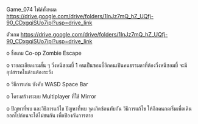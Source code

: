 Game_074
ไฟล์ทั้งหมด https://drive.google.com/drive/folders/1InJz7mQ_hZ_UQfj-90_CDxgqiSUo7ipl?usp=drive_link

ตัวเกม https://drive.google.com/drive/folders/1InJz7mQ_hZ_UQfj-90_CDxgqiSUo7ipl?usp=drive_link

o ชื่อเกม Co-op Zombie Escape

o รายละเอียดเกมสั้น ๆ วิ่งหนีซอมบี้ 1 คนเป็นซอมบี้อีกคนเป้นคนธรรมดาที่ต้องวิ่งหนีซอมบี้ จะมีอุปสรรคในด้านต้องระวัง

o วิธีการเล่น บังคับ WASD Space Bar 

o โครงสร้างระบบ Multiplayer ที่ใช้ Mirror

o ปัญหาที่พบ และวิธีการแก้ไข ปัญหาที่พบ จุดเกิดซ้อนทับกัน วิธีการแก้ไข ให้อีกคนกดเริ่มเพื่อเดินออกไปก่อนจะได้ไม่ชนกัน เพื่อป้องกันการตาย
